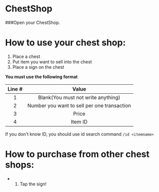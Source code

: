 # ChestShop
###Open your ChestShop.

# How to use your chest shop:
1. Place a chest <br>
2. Put item you want to sell into the chest
3. Place a sign on the chest

  **You must use the following format**
  
  | Line # | Value |
  | :------: | :---: |
  | 1 | Blank(You must not write anything) |
  | 2 | Number you want to sell per one transaction |
  | 3 | Price |
  | 4 | Item ID |
  
  If you don't know ID, you should use id search command `/id <itemname>`

# How to purchase from other chest shops:

- 1. Tap the sign!
